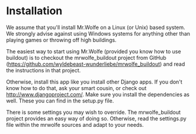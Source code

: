 Installation
============

We assume that you'll install Mr.Wolfe on a Linux (or Unix) based
system. We strongly advise against using Windows systems for anything
other than playing games or throwing off high buildings.

The easiest way to start using Mr.Wolfe (provided you know how to use
buildout) is to checkout the mrwolfe_buildout project from GitHub
(https://github.com/wyldebeast-wunderliebe/mrwolfe_buildout) and read
the instructions in that project.

Otherwise, install this app like you install other Django apps. If you
don't know how to do that, ask your smart cousin, or check out
http://www.djangoproject.com/. Make sure you install the dependencies
as well. These you can find in the setup.py file.

There is some settings you may wish to override. The mrwolfe_buildout
project provides an easy way of doing so. Otherwise, read the
settings.py file within the mrwolfe sources and adapt to your needs.
